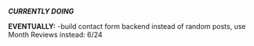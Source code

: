 **_CURRENTLY DOING_**

<!-- DONE -->
<!-- RM SHARED/SUBSECTION BANNER COMP -->

**EVENTUALLY:**
-build contact form backend
instead of random posts, use Month Reviews instead: 6/24
